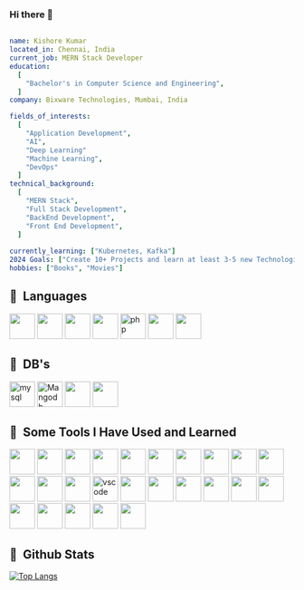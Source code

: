 ### Hi there 👋



```yaml

name: Kishore Kumar
located_in: Chennai, India
current_job: MERN Stack Developer
education:
  [
    "Bachelor's in Computer Science and Engineering",
  ]
company: Bixware Technologies, Mumbai, India

fields_of_interests:
  [
    "Application Development",
    "AI",
    "Deep Learning"
    "Machine Learning",
    "DevOps"
  ]
technical_background:
  [
    "MERN Stack",
    "Full Stack Development",
    "BackEnd Development",
    "Front End Development",
  ]
  
currently_learning: ["Kubernetes, Kafka"]
2024 Goals: ["Create 10+ Projects and learn at least 3-5 new Technologies."]
hobbies: ["Books", "Movies"]

```

<h2> 🚀 &nbsp;Languages</h2>
<p align="left">
<img src="https://cdn.jsdelivr.net/gh/devicons/devicon/icons/javascript/javascript-original.svg" width="45" height="45"/>
<img src="https://cdn.jsdelivr.net/gh/devicons/devicon/icons/typescript/typescript-original.svg" width="45" height="45"/>
<img src="https://cdn.jsdelivr.net/gh/devicons/devicon/icons/java/java-original.svg" width="45" height="45"/>
<img src="https://cdn.jsdelivr.net/gh/devicons/devicon/icons/python/python-original.svg" width="45" height="45"/>
<img src="https://cdn.jsdelivr.net/gh/devicons/devicon/icons/php/php-original.svg" alt="php" width="45" height="45"/>
<img src="https://cdn.jsdelivr.net/gh/devicons/devicon/icons/c/c-original.svg" width="45" height="45"/>
<img src="https://cdn.jsdelivr.net/gh/devicons/devicon/icons/html5/html5-original.svg" width="45" height="45"/>
</p>

<h2> 🚀 &nbsp;DB's</h2>
<p align="left">
<img src="https://cdn.jsdelivr.net/gh/devicons/devicon/icons/mysql/mysql-original.svg" width="45" height="45" alt="mysql"/>
<img src="https://img.shields.io/badge/MongoDB-%234ea94b.svg" width="45" height="45" alt="Mangodb"/>
<img src="https://cdn.jsdelivr.net/gh/devicons/devicon/icons/postgresql/postgresql-original.svg" width="45" height="45"/>
<img src="https://cdn.jsdelivr.net/gh/devicons/devicon@latest/icons/microsoftsqlserver/microsoftsqlserver-original.svg" width="45" height="45"/>          
</p>

<h2> 🚀 &nbsp;Some Tools I Have Used and Learned</h2>
<p align="left">
<img src="https://cdn.jsdelivr.net/gh/devicons/devicon/icons/nodejs/nodejs-original.svg" width="45" height="45"/>
<img src="https://cdn.jsdelivr.net/gh/devicons/devicon/icons/npm/npm-original-wordmark.svg" width="45" height="45"/>
<img src="https://cdn.jsdelivr.net/gh/devicons/devicon/icons/css3/css3-original.svg" width="45" height="45"/>
<img src="https://cdn.jsdelivr.net/gh/devicons/devicon/icons/react/react-original.svg" width="45" height="45"/>
<img src="https://cdn.jsdelivr.net/gh/devicons/devicon/icons/redux/redux-original.svg" width="45" height="45"/>
<img src="https://w7.pngwing.com/pngs/643/143/png-transparent-nextjs-hd-logo.png" width="45" height="45"/>
<img src="https://getlogo.net/wp-content/uploads/2020/11/supabase-logo-vector.png" width="45" height="45"/>
<img src="https://bgasparotto.com/wp-content/uploads/2017/12/spring-boot-logo.png" width="45" height="45"/>
<img src="https://upload.wikimedia.org/wikipedia/commons/thumb/e/e3/Jenkins_logo_with_title.svg/1280px-Jenkins_logo_with_title.svg.png" width="45" height="45"/>
<img src="https://static-00.iconduck.com/assets.00/kafka-icon-2048x935-cvu4503l.png" width="45" height="45"/>
<img src="https://seeklogo.com/images/T/typeorm-logo-F243B34DEE-seeklogo.com.png" width="45" height="45"/>
<img src="https://cdn.jsdelivr.net/gh/devicons/devicon/icons/sequelize/sequelize-original.svg" width="45" height="45"/>
<img src="https://cdn.jsdelivr.net/gh/devicons/devicon/icons/redis/redis-original.svg" width="45" height="45"/>
<img src="https://cdn.jsdelivr.net/gh/devicons/devicon/icons/vscode/vscode-original.svg" alt="vscode" width="45" height="45"/>
<img src="https://cdn.jsdelivr.net/gh/devicons/devicon/icons/pycharm/pycharm-original.svg" width="45" height="45"/>
<img src="https://cdn.jsdelivr.net/gh/devicons/devicon/icons/docker/docker-original.svg" width="45" height="45"/>
<img src="https://cdn.jsdelivr.net/gh/devicons/devicon@latest/icons/amazonwebservices/amazonwebservices-original-wordmark.svg" width="45" height="45"/>
<img src="https://cdn.jsdelivr.net/gh/devicons/devicon/icons/filezilla/filezilla-plain.svg" width="45" height="45"/>
<img src="https://cdn.jsdelivr.net/gh/devicons/devicon/icons/putty/putty-original.svg" width="45" height="45"/>
<img src="https://cdn.jsdelivr.net/gh/devicons/devicon/icons/github/github-original.svg" width="45" height="45"/>
<img src="https://cdn.jsdelivr.net/gh/devicons/devicon/icons/linux/linux-original.svg" width="45" height="45"/>
<img src="https://cdn.jsdelivr.net/gh/devicons/devicon/icons/wordpress/wordpress-original.svg" width="45" height="45"/>
<img src="https://cdn.jsdelivr.net/gh/devicons/devicon/icons/opencv/opencv-original.svg" width="45" height="45"/>
<img src="https://cdn.jsdelivr.net/gh/devicons/devicon/icons/anaconda/anaconda-original.svg" width="45" height="45"/>
<img src="https://cdn.jsdelivr.net/gh/devicons/devicon/icons/pandas/pandas-original.svg" width="45" height="45"/>
</p>

<h2> 🚀 &nbsp;Github Stats</h2>

[![Top Langs](https://github-readme-stats.vercel.app/api/top-langs/?username=kishorekumarmuthu)](https://github.com/anuraghazra/github-readme-stats)

